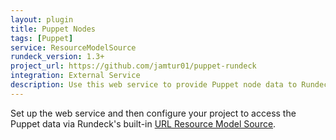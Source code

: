 ```yaml
---
layout: plugin
title: Puppet Nodes
tags: [Puppet]
service: ResourceModelSource
rundeck_version: 1.3+
project_url: https://github.com/jamtur01/puppet-rundeck
integration: External Service
description: Use this web service to provide Puppet node data to Rundeck projects.
---
```


Set up the web service and then configure your project to access the Puppet data via Rundeck's built-in <a href="http://rundeck.org/docs/manual/plugins.html#url-resource-model-source-configuration">URL Resource Model Source</a>.

